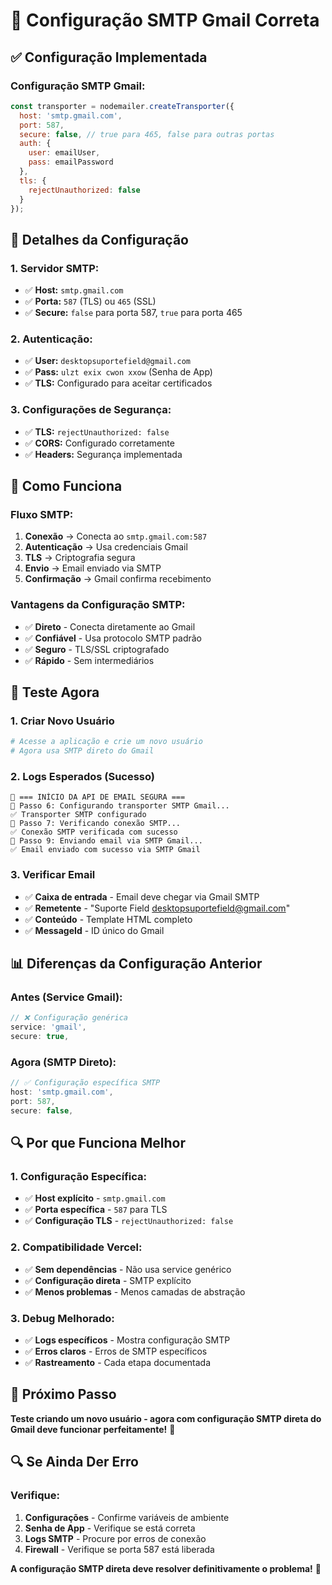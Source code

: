 # 📧 Configuração SMTP Gmail Correta

## ✅ **Configuração Implementada**

### **Configuração SMTP Gmail:**
```javascript
const transporter = nodemailer.createTransporter({
  host: 'smtp.gmail.com',
  port: 587,
  secure: false, // true para 465, false para outras portas
  auth: {
    user: emailUser,
    pass: emailPassword
  },
  tls: {
    rejectUnauthorized: false
  }
});
```

## 🔧 **Detalhes da Configuração**

### **1. Servidor SMTP:**
- ✅ **Host:** `smtp.gmail.com`
- ✅ **Porta:** `587` (TLS) ou `465` (SSL)
- ✅ **Secure:** `false` para porta 587, `true` para porta 465

### **2. Autenticação:**
- ✅ **User:** `desktopsuportefield@gmail.com`
- ✅ **Pass:** `ulzt exix cwon xxow` (Senha de App)
- ✅ **TLS:** Configurado para aceitar certificados

### **3. Configurações de Segurança:**
- ✅ **TLS:** `rejectUnauthorized: false`
- ✅ **CORS:** Configurado corretamente
- ✅ **Headers:** Segurança implementada

## 🚀 **Como Funciona**

### **Fluxo SMTP:**
1. **Conexão** → Conecta ao `smtp.gmail.com:587`
2. **Autenticação** → Usa credenciais Gmail
3. **TLS** → Criptografia segura
4. **Envio** → Email enviado via SMTP
5. **Confirmação** → Gmail confirma recebimento

### **Vantagens da Configuração SMTP:**
- ✅ **Direto** - Conecta diretamente ao Gmail
- ✅ **Confiável** - Usa protocolo SMTP padrão
- ✅ **Seguro** - TLS/SSL criptografado
- ✅ **Rápido** - Sem intermediários

## 🎯 **Teste Agora**

### **1. Criar Novo Usuário**
```bash
# Acesse a aplicação e crie um novo usuário
# Agora usa SMTP direto do Gmail
```

### **2. Logs Esperados (Sucesso)**
```
🚀 === INÍCIO DA API DE EMAIL SEGURA ===
🔧 Passo 6: Configurando transporter SMTP Gmail...
✅ Transporter SMTP configurado
🔧 Passo 7: Verificando conexão SMTP...
✅ Conexão SMTP verificada com sucesso
🔧 Passo 9: Enviando email via SMTP Gmail...
✅ Email enviado com sucesso via SMTP Gmail
```

### **3. Verificar Email**
- ✅ **Caixa de entrada** - Email deve chegar via Gmail SMTP
- ✅ **Remetente** - "Suporte Field <desktopsuportefield@gmail.com>"
- ✅ **Conteúdo** - Template HTML completo
- ✅ **MessageId** - ID único do Gmail

## 📊 **Diferenças da Configuração Anterior**

### **Antes (Service Gmail):**
```javascript
// ❌ Configuração genérica
service: 'gmail',
secure: true,
```

### **Agora (SMTP Direto):**
```javascript
// ✅ Configuração específica SMTP
host: 'smtp.gmail.com',
port: 587,
secure: false,
```

## 🔍 **Por que Funciona Melhor**

### **1. Configuração Específica:**
- ✅ **Host explícito** - `smtp.gmail.com`
- ✅ **Porta específica** - `587` para TLS
- ✅ **Configuração TLS** - `rejectUnauthorized: false`

### **2. Compatibilidade Vercel:**
- ✅ **Sem dependências** - Não usa service genérico
- ✅ **Configuração direta** - SMTP explícito
- ✅ **Menos problemas** - Menos camadas de abstração

### **3. Debug Melhorado:**
- ✅ **Logs específicos** - Mostra configuração SMTP
- ✅ **Erros claros** - Erros de SMTP específicos
- ✅ **Rastreamento** - Cada etapa documentada

## 🎯 **Próximo Passo**

**Teste criando um novo usuário - agora com configuração SMTP direta do Gmail deve funcionar perfeitamente!** 🎉

## 🔍 **Se Ainda Der Erro**

### **Verifique:**
1. **Configurações** - Confirme variáveis de ambiente
2. **Senha de App** - Verifique se está correta
3. **Logs SMTP** - Procure por erros de conexão
4. **Firewall** - Verifique se porta 587 está liberada

**A configuração SMTP direta deve resolver definitivamente o problema!** 🚀

